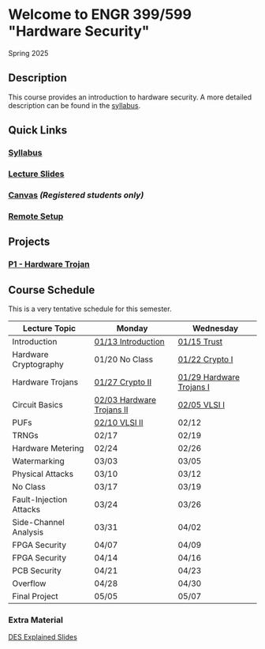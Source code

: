 # Welcome to ENGR 399/599 "Hardware Security" 

Spring 2025

## Description 

This course provides an introduction to hardware security. A more detailed description can be found in the
[syllabus](syllabus).

## Quick Links

### [Syllabus](syllabus)

### [Lecture Slides](https://github.com/engr599/lecture_slides) 

### [Canvas](https://iu.instructure.com/courses/2203310) _(Registered students only)_

### [Remote Setup](https://uisapp2.iu.edu/confluence-prd/pages/viewpage.action?pageId=280461906)

## Projects

<!-- -->
### [P1 - Hardware Trojan](https://github.com/ENGR599/P1_Hardware_Trojan)
<!--
### [P2 - Obfuscation](https://docs.google.com/document/d/1hOup4QjZGDl7oP83zsBqN0M4K65bsZ2q-xRPaSoOr5o)

### [P3 - PUF](https://docs.google.com/document/d/11Hz941qJU_cjf4HVN_omOeyHqKtSY2fgvVeBXWpYglk)

### [P4 - Side-Channel](https://docs.google.com/document/d/1NiHY2dEvv5ipX64C8NP11Wd0YK_7qrlr-meexUmGDtY)

### [ P3 - Side-Channel](https://docs.google.com/document/d/1NiHY2dEvv5ipX64C8NP11Wd0YK_7qrlr-meexUmGDtY)

### [ P5 - DPA](https://docs.google.com/document/d/1GtOdPGU0sINWMGG1cTek1u6HmiOpH6PBgVper4Uqvuk)
-->

## Course Schedule

This is a very tentative schedule for this semester.

| Lecture Topic           | Monday    | Wednesday    |
|-------------------------|-----------|--------------|
| Introduction            | [01/13 Introduction](https://github.com/ENGR599/lecture_slides/blob/main/00_Intro_HW_Security.pdf) | [01/15 Trust](https://github.com/ENGR599/lecture_slides/blob/main/01_Trust.pdf) |
| Hardware Cryptography   | 01/20 No Class | [01/22 Crypto I](https://github.com/ENGR599/lecture_slides/blob/main/02_Crypto_I.pdf) | 
| Hardware Trojans        | [01/27 Crypto II](https://github.com/ENGR599/lecture_slides/blob/main/03_Crypto_II.pdf) | [01/29 Hardware Trojans I](https://github.com/ENGR599/lecture_slides/blob/main/04_Hardware_Trojans_I.pdf) |
| Circuit Basics          | [02/03 Hardware Trojans II](https://github.com/ENGR599/lecture_slides/blob/main/05_Hardware_Trojans_II.pdf) | [02/05 VLSI I](https://github.com/ENGR599/lecture_slides/blob/main/06_VLSI.pdf) |
| PUFs                    | [02/10 VLSI II](https://github.com/ENGR599/lecture_slides/blob/main/07_VLSI_II.pdf) | 02/12 | 
| TRNGs                   | 02/17 | 02/19 |
| Hardware Metering       | 02/24 | 02/26 |
| Watermarking            | 03/03 | 03/05 |
| Physical Attacks        | 03/10 | 03/12 |
| No Class                | 03/17 | 03/19 |
| Fault-Injection Attacks | 03/24 | 03/26 | 
| Side-Channel Analysis   | 03/31 | 04/02 |
| FPGA Security           | 04/07 | 04/09 |
| FPGA Security           | 04/14 | 04/16 |
| PCB Security            | 04/21 | 04/23 |
| Overflow                | 04/28 | 04/30 |
| Final Project           | 05/05 | 05/07 | 

### Extra Material
[DES Explained Slides](https://github.com/ENGR599/lecture_slides/blob/main/DES_Explained.pdf)
